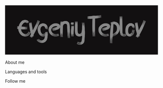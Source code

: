 ![Header](https://github.com/Guess56/Guess56/blob/main/assets/Logo.png)

About me

Languages and tools

Follow me
